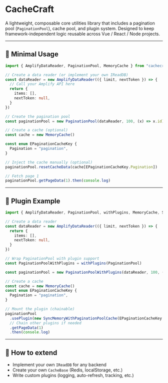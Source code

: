 # CacheCraft

A lightweight, composable core utilities library that includes a pagination pool (`PaginationPool`), cache pool, and plugin system.
Designed to keep framework-independent logic reusable across Vue / React / Node projects.

---

## 🚀 Minimal Usage

```ts
import { AmplifyDataReader, PaginationPool, MemoryCache } from "cachecraft"

// Create a data reader (or implement your own IReadDB)
const dataReader = new AmplifyDataReader(({ limit, nextToken }) => {
  // Call your Amplify API here
  return {
    items: [],
    nextToken: null,
  }
})

// Create the pagination pool
const paginationPool = new PaginationPool(dataReader, 100, (x) => x.id)

// Create a cache (optional)
const cache = new MemoryCache()

const enum EPaginationCacheKey {
  Pagination = "pagination",
}

// Inject the cache manually (optional)
paginationPool.resetCacheData(cache[EPaginationCacheKey.Pagination])

// Fetch page 1
paginationPool.getPageData(1).then(console.log)
```

---

## 🔌 Plugin Example

```ts
import { AmplifyDataReader, PaginationPool, withPlugins, MemoryCache, SyncMemoryWithPaginationPoolCache } from "cachecraft"

// Create a data reader
const dataReader = new AmplifyDataReader(({ limit, nextToken }) => {
  return {
    items: [],
    nextToken: null,
  }
})

// Wrap PaginationPool with plugin support
const PaginationPoolWithPlugins = withPlugins(PaginationPool)

const paginationPool = new PaginationPoolWithPlugins(dataReader, 100, (x) => x.id)

// Create a cache
const cache = new MemoryCache()
const enum EPaginationCacheKey {
  Pagination = "pagination",
}

// Mount the plugin (chainable)
paginationPool
  .usePlugin(new SyncMemoryWithPaginationPoolCache(EPaginationCacheKey.Pagination, cache))
  // Chain other plugins if needed
  .getPageData(1)
  .then(console.log)
```

---

## 📌 How to extend

- Implement your own `IReadDB` for any backend
- Create your own `CacheBase` (Redis, localStorage, etc.)
- Write custom plugins (logging, auto-refresh, tracking, etc.)
